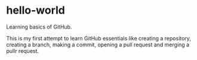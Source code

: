 # hello-world
Learning basics of GitHub.

This is my first attempt to learn GitHub essentials like creating a repository, creating a branch, making a commit, opening a pull request and merging a pullr request.

